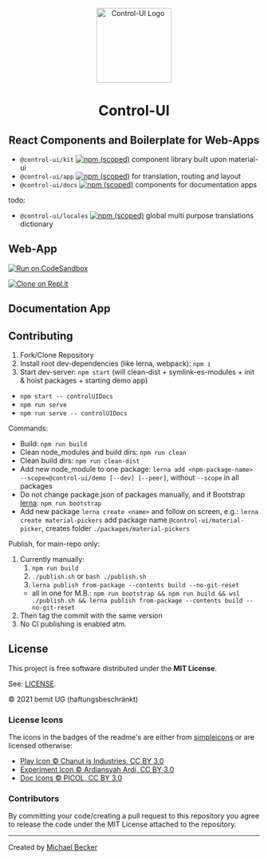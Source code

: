 <p align="center">
  <a href="https://control-ui.bemit.codes" rel="noopener noreferrer" target="_blank"><img width="150" src="https://control-ui.bemit.codes/logo.svg" alt="Control-UI Logo"></a>
</p>

<h1 align="center">Control-UI</h1>
<h2 align="center">React Components and Boilerplate for Web-Apps</h2>

- `@control-ui/kit` [![npm (scoped)](https://img.shields.io/npm/v/@control-ui/kit?style=flat-square)](https://www.npmjs.com/package/@control-ui/kit) component library built upon material-ui
- `@control-ui/app` [![npm (scoped)](https://img.shields.io/npm/v/@control-ui/app?style=flat-square)](https://www.npmjs.com/package/@control-ui/app) for translation, routing and layout
- `@control-ui/docs` [![npm (scoped)](https://img.shields.io/npm/v/@control-ui/docs?style=flat-square)](https://www.npmjs.com/package/@control-ui/docs) components for documentation apps

todo:
- `@control-ui/locales` [![npm (scoped)](https://img.shields.io/npm/v/@control-ui/locales?style=flat-square)](https://www.npmjs.com/package/@control-ui/locales) global multi purpose translations dictionary

## Web-App

[![Run on CodeSandbox](https://img.shields.io/badge/run%20on%20CodeSandbox-blue?labelColor=fff&logoColor=505050&style=for-the-badge&logo=codesandbox)](https://codesandbox.io/s/github/control-ui/demo-app-cra/tree/master/?module=%2Fsrc%2Froutes.js)

[![Clone on Repl.it](https://img.shields.io/badge/repl.it%20Clone-grey?labelColor=fff&style=for-the-badge&logo=repl.it)](https://repl.it/github/control-ui/demo-app-cra)

## Documentation App

## Contributing

1. Fork/Clone Repository
2. Install root dev-dependencies (like lerna, webpack): `npm i`
3. Start dev-server: `npm start` (will clean-dist + symlink-es-modules + init & hoist packages + starting demo app)

- `npm start -- controlUIDocs`
- `npm run serve`
- `npm run serve -- controlUIDocs`

Commands:
- Build: `npm run build`
- Clean node_modules and build dirs: `npm run clean`
- Clean build dirs: `npm run clean-dist`
- Add new node_module to one package: `lerna add <npm-package-name> --scope=@control-ui/demo [--dev] [--peer]`, without `--scope` in all packages
- Do not change package.json of packages manually, and if Bootstrap [lerna](https://lerna.js.org/): `npm run bootstrap`
- Add new package `lerna create <name>` and follow on screen, e.g.: `lerna create material-pickers` add package name `@control-ui/material-picker`, creates folder `./packages/material-pickers`

Publish, for main-repo only:

1. Currently manually:
    1. `npm run build`
    2. `./publish.sh` or `bash ./publish.sh`
    3. `lerna publish from-package --contents build --no-git-reset`
    - all in one for M.B.: `npm run bootstrap && npm run build && wsl ./publish.sh && lerna publish from-package --contents build --no-git-reset`
2. Then tag the commit with the same version
3. No CI publishing is enabled atm.

## License

This project is free software distributed under the **MIT License**.

See: [LICENSE](LICENSE).

© 2021 bemit UG (haftungsbeschränkt)

### License Icons

The icons in the badges of the readme's are either from [simpleicons](https://simpleicons.org) or are licensed otherwise:

- [Play Icon © Chanut is Industries, CC BY 3.0](https://www.iconfinder.com/icons/928430/go_media_music_play_playing_start_icon) 
- [Experiment Icon © Ardiansyah Ardi, CC BY 3.0](https://www.iconfinder.com/icons/4951169/chemical_experiment_glass_lab_medical_icon) 
- [Doc Icons © PICOL, CC BY 3.0](https://www.iconfinder.com/iconsets/picol-vector) 

### Contributors

By committing your code/creating a pull request to this repository you agree to release the code under the MIT License attached to the repository.

***

Created by [Michael Becker](https://mlbr.xyz)
